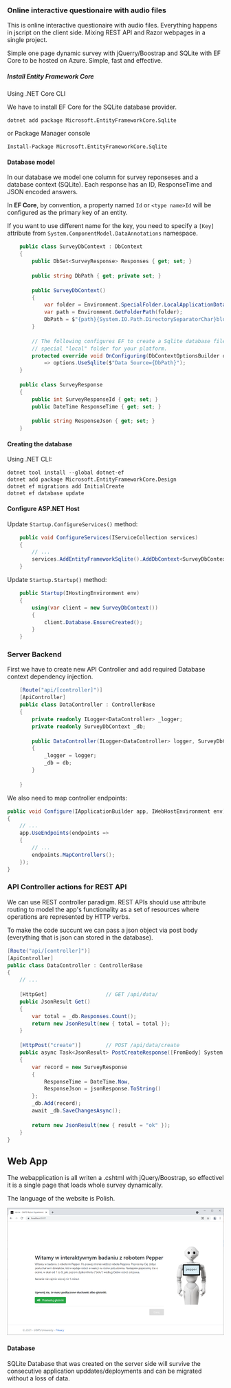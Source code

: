 ﻿
### Online interactive questionaire with audio files

This is online interactive questionaire with audio files.
Everything happens in jscript on the client side. Mixing REST API and Razor webpages in a single project.

Simple one page dynamic survey with jQuerry/Boostrap and SQLite with EF Core to be hosted on Azure. Simple, fast and effective.

##### Install Entity Framework Core

Using .NET Core CLI 

We have to install EF Core for the SQLite database provider.

```console
dotnet add package Microsoft.EntityFrameworkCore.Sqlite
```

or Package Manager console

```console
Install-Package Microsoft.EntityFrameworkCore.Sqlite
```


#### Database model

In our database we model one column for survey reponseses and a database context (SQLite). Each response has an ID, ResponseTime and JSON encoded answers.

In **EF Core**, by convention, a property named `Id` or `<type name>Id` will be configured as the primary key of an entity.

If you want to use different name for the key, you need to specify a `[Key]` attribute from `System.ComponentModel.DataAnnotations` namespace.

```csharp
    public class SurveyDbContext : DbContext
    {
        public DbSet<SurveyResponse> Responses { get; set; }

        public string DbPath { get; private set; }

        public SurveyDbContext()
        {
            var folder = Environment.SpecialFolder.LocalApplicationData;
            var path = Environment.GetFolderPath(folder);
            DbPath = $"{path}{System.IO.Path.DirectorySeparatorChar}blogging.db";
        }

        // The following configures EF to create a Sqlite database file in the
        // special "local" folder for your platform.
        protected override void OnConfiguring(DbContextOptionsBuilder options)
            => options.UseSqlite($"Data Source={DbPath}");
    }

    public class SurveyResponse
    {
        public int SurveyResponseId { get; set; }
        public DateTime ResponseTime { get; set; }

        public string ResponseJson { get; set; }
    }
```

#### Creating the database

Using .NET CLI:

```console
dotnet tool install --global dotnet-ef
dotnet add package Microsoft.EntityFrameworkCore.Design
dotnet ef migrations add InitialCreate
dotnet ef database update
```


#### Configure ASP.NET Host

Update `Startup.ConfigureServices()` method:

```csharp
    public void ConfigureServices(IServiceCollection services)
    {
        // ...
        services.AddEntityFrameworkSqlite().AddDbContext<SurveyDbContext>();
    }
```

Update `Startup.Startup()` method:

```csharp
    public Startup(IHostingEnvironment env)
    {
        using(var client = new SurveyDbContext())
        {
            client.Database.EnsureCreated();
        }
    }
```


### Server Backend

First we have to create new API Controller and add required Database context dependency injection.

```csharp
    [Route("api/[controller]")]
    [ApiController]
    public class DataController : ControllerBase
    {
        private readonly ILogger<DataController> _logger;
        private readonly SurveyDbContext _db;

        public DataController(ILogger<DataController> logger, SurveyDbContext db)
        {
            _logger = logger;
            _db = db;
        }

    }
```

We also need to map controller endpoints:

```csharp
public void Configure(IApplicationBuilder app, IWebHostEnvironment env)
{
    // ...
    app.UseEndpoints(endpoints =>
    {
        // ...
        endpoints.MapControllers();
    });
}
```


### API Controller actions for REST API

We can use REST controller paradigm. REST APIs should use attribute routing to model the app's functionality as a set of resources where operations are represented by HTTP verbs.

To make the code succunt we can pass a json object via post body (everything that is json can stored in the database).

```csharp
[Route("api/[controller]")]
[ApiController]
public class DataController : ControllerBase
{
    // ...

    [HttpGet]                   // GET /api/data/
    public JsonResult Get()
    {
        var total = _db.Responses.Count();
        return new JsonResult(new { total = total });
    }

    [HttpPost("create")]        // POST /api/data/create
    public async Task<JsonResult> PostCreateResponse([FromBody] System.Text.Json.JsonElement jsonResponse)
    {
        var record = new SurveyResponse
        {
            ResponseTime = DateTime.Now,
            ResponseJson = jsonResponse.ToString()
        };
        _db.Add(record);
        await _db.SaveChangesAsync();

        return new JsonResult(new { result = "ok" });
    }
}
```

## Web App

The webapplication is all writen a .cshtml with jQuery/Boostrap, so effectivel it is a single page that loads whole survey dynamically.

The language of the website is Polish.

![webapp1](Docs/webapp1.png)


#### Database

SQLite Database that was created on the server side will survive the consecutive application upddates/deployments and can be migrated without a loss of data.
